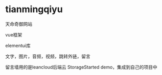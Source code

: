 # tianmingqiyu
天命奇御网站

vue框架

elementui库

文字，图片，音频，视频，跳转外链，留言

留言墙用的是leancloud后端云 StorageStarted demo，集成到自己的项目中




